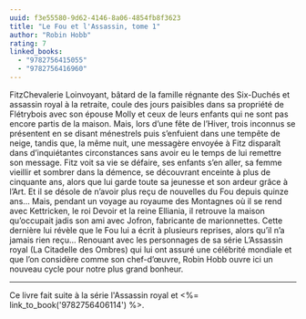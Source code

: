```yaml
---
uuid: f3e55580-9d62-4146-8a06-4854fb8f3623
title: "Le Fou et l'Assassin, tome 1"
author: "Robin Hobb"
rating: 7
linked_books:
  - "9782756415055"
  - "9782756416960"
---
```


FitzChevalerie Loinvoyant, bâtard de la famille régnante des Six-Duchés et assassin royal à la retraite, coule des jours paisibles dans sa propriété de Flétrybois avec son épouse Molly et ceux de leurs enfants qui ne sont pas encore partis de la maison. Mais, lors d’une fête de l’Hiver, trois inconnus se présentent en se disant ménestrels puis s’enfuient dans une tempête de neige, tandis que, la même nuit, une messagère envoyée à Fitz disparaît dans d’inquiétantes circonstances sans avoir eu le temps de lui remettre son message. Fitz voit sa vie se défaire, ses enfants s’en aller, sa femme vieillir et sombrer dans la démence, se découvrant enceinte à plus de cinquante ans, alors que lui garde toute sa jeunesse et son ardeur grâce à l’Art. Et il se désole de n’avoir plus reçu de nouvelles du Fou depuis quinze ans… Mais, pendant un voyage au royaume des Montagnes où il se rend avec Kettricken, le roi Devoir et la reine Elliania, il retrouve la maison qu’occupait jadis son ami avec Jofron, fabricante de marionnettes. Cette dernière lui révèle que le Fou lui a écrit à plusieurs reprises, alors qu’il n’a jamais rien reçu… Renouant avec les personnages de sa série L’Assassin royal (La Citadelle des Ombres) qui lui ont assuré une célébrité mondiale et que l’on considère comme son chef-d’œuvre, Robin Hobb ouvre ici un nouveau cycle pour notre plus grand bonheur.

---

Ce livre fait suite à la série l'Assassin royal et <%= link_to_book('9782756406114') %>.
